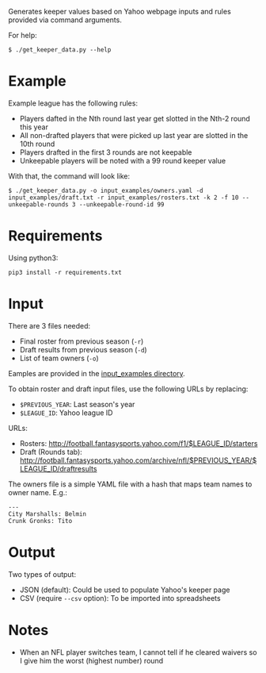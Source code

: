 Generates keeper values based on Yahoo webpage inputs and rules provided via command arguments.

For help:

    $ ./get_keeper_data.py --help

# Example
Example league has the following rules:

* Players dafted in the Nth round last year get slotted in the Nth-2 round this year
* All non-drafted players that were picked up last year are slotted in the 10th round
* Players drafted in the first 3 rounds are not keepable
* Unkeepable players will be noted with a 99 round keeper value

With that, the command will look like:

    $ ./get_keeper_data.py -o input_examples/owners.yaml -d input_examples/draft.txt -r input_examples/rosters.txt -k 2 -f 10 --unkeepable-rounds 3 --unkeepable-round-id 99

# Requirements
Using python3:

    pip3 install -r requirements.txt

# Input
There are 3 files needed:

* Final roster from previous season (`-r`)
* Draft results from previous season (`-d`)
* List of team owners (`-o`)

Eamples are provided in the [input_examples directory](input_examples).

To obtain roster and draft input files, use the following URLs by replacing:

* `$PREVIOUS_YEAR`: Last season's year
* `$LEAGUE_ID`: Yahoo league ID

URLs:

* Rosters: http://football.fantasysports.yahoo.com/f1/$LEAGUE_ID/starters
* Draft (Rounds tab): http://football.fantasysports.yahoo.com/archive/nfl/$PREVIOUS_YEAR/$LEAGUE_ID/draftresults

The owners file is a simple YAML file with a hash that maps team names to owner name. E.g.:

    ---
    City Marshalls: Belmin
    Crunk Gronks: Tito

# Output
Two types of output:

* JSON (default): Could be used to populate Yahoo's keeper page
* CSV (require `--csv` option): To be imported into spreadsheets

# Notes
* When an NFL player switches team, I cannot tell if he cleared waivers so I give him the worst (highest number) round
